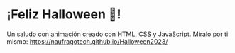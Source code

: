 # ¡Feliz Halloween 👻! 

Un saludo con animación creado con HTML, CSS y JavaScript. Míralo por ti mismo: https://naufragotech.github.io/Halloween2023/
